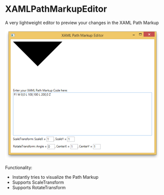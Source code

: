 XAMLPathMarkupEditor
====================

A very lightweight editor to preview your changes in the XAML Path Markup

![](https://raw.githubusercontent.com/JannikArndt/XAMLPathMarkupEditor/master/Images/ScreenShot.png)

Functionality:
- Instantly tries to visualize the Path Markup
- Supports ScaleTransform
- Supports RotateTransform
